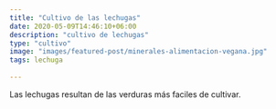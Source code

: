 ```yaml
---
title: "Cultivo de las lechugas"
date: 2020-05-09T14:46:10+06:00
description: "cultivo de lechugas"
type: "cultivo"
image: "images/featured-post/minerales-alimentacion-vegana.jpg"
tags: lechuga
  
---
```

Las lechugas resultan de las verduras más faciles de cultivar.
